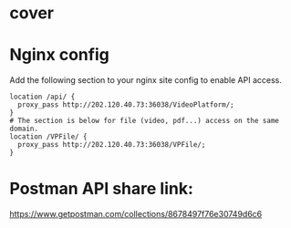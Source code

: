 # cover 

# Nginx config

Add the following section to your nginx site config to enable API access.

    location /api/ {
      proxy_pass http://202.120.40.73:36038/VideoPlatform/;
    }
    # The section is below for file (video, pdf...) access on the same domain.
    location /VPFile/ {
      proxy_pass http://202.120.40.73:36038/VPFile/;
    }

# Postman API share link:
https://www.getpostman.com/collections/8678497f76e30749d6c6

